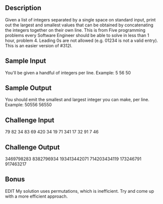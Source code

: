 ## Description

Given a list of integers separated by a single space on standard input, print out the largest and smallest values that can be obtained by concatenating the integers together on their own line. This is from Five programming problems every Software Engineer should be able to solve in less than 1 hour, problem 4. Leading 0s are not allowed (e.g. 01234 is not a valid entry).
This is an easier version of #312I.

## Sample Input

You'll be given a handful of integers per line. Example:
5 56 50

## Sample Output

You should emit the smallest and largest integer you can make, per line. Example:
50556 56550

## Challenge Input

79 82 34 83 69
420 34 19 71 341
17 32 91 7 46

## Challenge Output

3469798283 8382796934
193413442071 714203434119
173246791 917463217

## Bonus

EDIT My solution uses permutations, which is inefficient. Try and come up with a more efficient approach.
